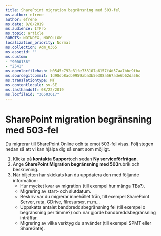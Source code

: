 ```yaml
---
title: SharePoint migration begränsning med 503-fel
ms.author: efrene
author: efrene
ms.date: 8/8/2019
ms.audience: ITPro
ms.topic: article
ROBOTS: NOINDEX, NOFOLLOW
localization_priority: Normal
ms.collection: Adm_O365
ms.assetid: ''
ms.custom:
- "9000136"
- "2541"
ms.openlocfilehash: b0545c792e81fe733107a6157f4d57aa7bbc9fba
ms.sourcegitcommit: 1d98db8acb9959aba3b5e308a567ade6b62da56c
ms.translationtype: MT
ms.contentlocale: sv-SE
ms.lasthandoff: 08/22/2019
ms.locfileid: "36503617"
---
```

# <a name="sharepoint-migration-throttling-with-503-errors"></a>SharePoint migration begränsning med 503-fel

Du migrerar till SharePoint Online och ta emot 503-fel visas. Följ stegen nedan så att vi kan hjälpa dig så snart som möjligt. 

1. Klicka på **kontakta Support**och sedan **Ny serviceförfrågan**.
2. Ange **SharePoint Migration begränsning med 503**rubrik och beskrivning.
3. När biljetten har skickats kan du uppdatera den med följande information:
    - Hur mycket kvar av migration (till exempel hur många TBs?).
    - Migrering av start- och slutdatum.
    - Beskriv var du migrerar innehållet från, till exempel SharePoint Server, ruta, GDrive, filresurser, m.m...
    - Uppskatta antalet bandbreddsbegränsning fel (till exempel x begränsning per timme?) och när gjorde bandbreddsbegränsning inträffar.
    - Migrering av vilka verktyg du använder (till exempel SPMT eller ShareGate).


